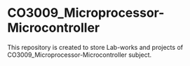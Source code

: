 # CO3009_Microprocessor-Microcontroller
This repository is created to store Lab-works and projects of CO3009_Microprocessor-Microcontroller subject. 